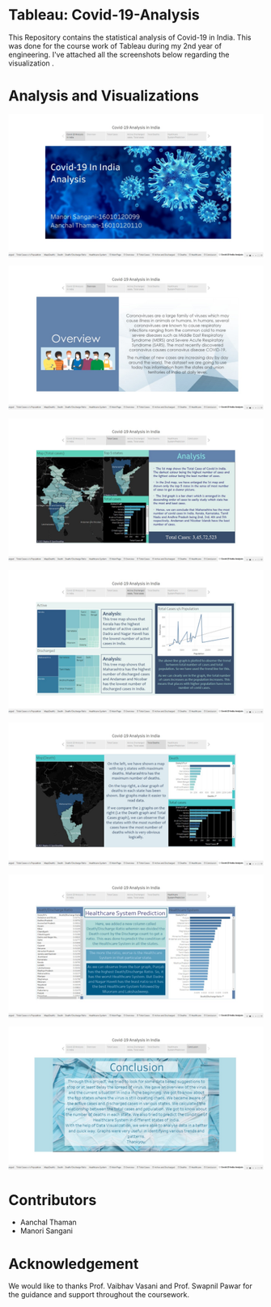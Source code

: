 # Tableau: Covid-19-Analysis

This Repository contains the statistical analysis of Covid-19 in India. This was done for the course work of Tableau during my 2nd year of engineering. I've attached all the screenshots below regarding the visualization .

# Analysis and Visualizations

![alt text](https://github.com/aanchal-thaman/Tableau-Covid-19-Analysis/blob/main/Images/Intro.jpeg)

![alt text](https://github.com/aanchal-thaman/Tableau-Covid-19-Analysis/blob/main/Images/Overview.jpeg)

![alt text](https://github.com/aanchal-thaman/Tableau-Covid-19-Analysis/blob/main/Images/Total%20Cases.jpeg)

![alt text](https://github.com/aanchal-thaman/Tableau-Covid-19-Analysis/blob/main/Images/Active%20and%20Discharged%20Cases.jpeg)

![alt text](https://github.com/aanchal-thaman/Tableau-Covid-19-Analysis/blob/main/Images/Total%20Deaths.jpeg)

![alt text](https://github.com/aanchal-thaman/Tableau-Covid-19-Analysis/blob/main/Images/Healthcare%20System%20Prediction.jpeg)

![alt text](https://github.com/aanchal-thaman/Tableau-Covid-19-Analysis/blob/main/Images/Conclusion.jpeg)

# Contributors

- Aanchal Thaman
- Manori Sangani

# Acknowledgement

We would like to thanks Prof. Vaibhav Vasani and Prof. Swapnil Pawar for the guidance and support throughout the coursework.
